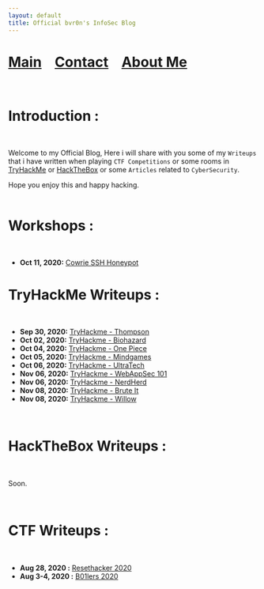 ```yaml
---
layout: default
title: Official bvr0n's InfoSec Blog
---
```


# [Main](./index.md) &nbsp;&nbsp;   [Contact](./contact.md) &nbsp;&nbsp; [About Me](./aboutme.md) <br>

<br>

# Introduction :
<br>

Welcome to my Official Blog, Here i will share with you some of my `Writeups` that i have written when playing `CTF Competitions` or some rooms in [TryHackMe](https://tryhackme.com/) or [HackTheBox](https://www.hackthebox.eu/) or some `Articles` related to `CyberSecurity`.

Hope you enjoy this and happy hacking.<br>
<br>

# Workshops :
<br>

- **Oct 11, 2020:** [Cowrie SSH Honeypot](./posts/workshops/cowrie_honeypot/project.md)


# TryHackMe Writeups : 
<br>

- **Sep 30, 2020:** [TryHackme - Thompson](./posts/thm/thompson.md)
- **Oct 02, 2020:** [TryHackme - Biohazard](./posts/thm/Biohazard.md)
- **Oct 04, 2020:** [TryHackme - One Piece](./posts/thm/one_piece.md)
- **Oct 05, 2020:** [TryHackme - Mindgames](./posts/thm/Mindgames.md)
- **Oct 06, 2020:** [TryHackme - UltraTech](./posts/thm/UltraTech.md)
- **Nov 06, 2020:** [TryHackme - WebAppSec 101](./posts/thm/WebAppSec_101.md)
- **Nov 06, 2020:** [TryHackme - NerdHerd](./posts/thm/nerdherd.md)
- **Nov 08, 2020:** [TryHackme - Brute It](./posts/thm/brute_it.md)
- **Nov 08, 2020:** [TryHackme - Willow](./posts/thm/willow.md)
<br clear="left">


# HackTheBox Writeups :
<br>

Soon.

<br>

# CTF Writeups :
<br>

- **Aug 28, 2020  :** [Resethacker 2020](./posts/ctf/resethacker/resethacker.md)
- **Aug 3-4, 2020 :** [B01lers 2020](./posts/ctf/b01lers/b01lers.md)

<br>
<br>
<br>
